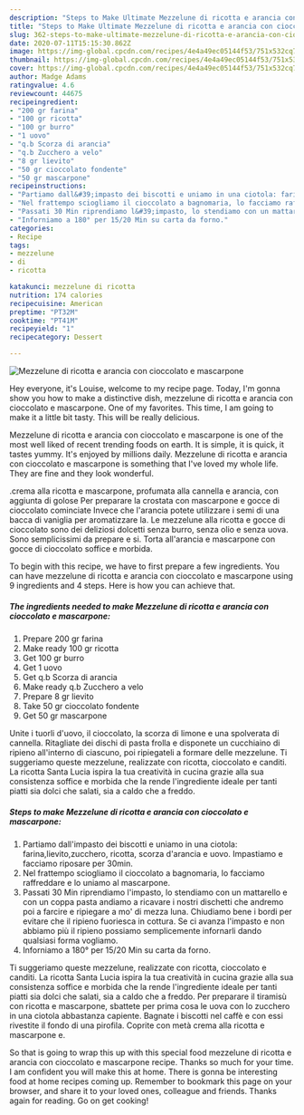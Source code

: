 ```yaml
---
description: "Steps to Make Ultimate Mezzelune di ricotta e arancia con cioccolato e mascarpone"
title: "Steps to Make Ultimate Mezzelune di ricotta e arancia con cioccolato e mascarpone"
slug: 362-steps-to-make-ultimate-mezzelune-di-ricotta-e-arancia-con-cioccolato-e-mascarpone
date: 2020-07-11T15:15:30.862Z
image: https://img-global.cpcdn.com/recipes/4e4a49ec05144f53/751x532cq70/mezzelune-di-ricotta-e-arancia-con-cioccolato-e-mascarpone-recipe-main-photo.jpg
thumbnail: https://img-global.cpcdn.com/recipes/4e4a49ec05144f53/751x532cq70/mezzelune-di-ricotta-e-arancia-con-cioccolato-e-mascarpone-recipe-main-photo.jpg
cover: https://img-global.cpcdn.com/recipes/4e4a49ec05144f53/751x532cq70/mezzelune-di-ricotta-e-arancia-con-cioccolato-e-mascarpone-recipe-main-photo.jpg
author: Madge Adams
ratingvalue: 4.6
reviewcount: 44675
recipeingredient:
- "200 gr farina"
- "100 gr ricotta"
- "100 gr burro"
- "1 uovo"
- "q.b Scorza di arancia"
- "q.b Zucchero a velo"
- "8 gr lievito"
- "50 gr cioccolato fondente"
- "50 gr mascarpone"
recipeinstructions:
- "Partiamo dall&#39;impasto dei biscotti e uniamo in una ciotola: farina,lievito,zucchero, ricotta, scorza d&#39;arancia e uovo. Impastiamo e facciamo riposare per 30min."
- "Nel frattempo sciogliamo il cioccolato a bagnomaria, lo facciamo raffreddare e lo uniamo al mascarpone."
- "Passati 30 Min riprendiamo l&#39;impasto, lo stendiamo con un mattarello e con un coppa pasta andiamo a ricavare i nostri dischetti che andremo poi a farcire e ripiegare a mo&#39; di mezza luna. Chiudiamo bene i bordi per evitare che il ripieno fuoriesca in cottura. Se ci avanza l&#39;impasto e non abbiamo più il ripieno possiamo semplicemente infornarli dando qualsiasi forma vogliamo."
- "Inforniamo a 180° per 15/20 Min su carta da forno."
categories:
- Recipe
tags:
- mezzelune
- di
- ricotta

katakunci: mezzelune di ricotta 
nutrition: 174 calories
recipecuisine: American
preptime: "PT32M"
cooktime: "PT41M"
recipeyield: "1"
recipecategory: Dessert

---
```



![Mezzelune di ricotta e arancia con cioccolato e mascarpone](https://img-global.cpcdn.com/recipes/4e4a49ec05144f53/751x532cq70/mezzelune-di-ricotta-e-arancia-con-cioccolato-e-mascarpone-recipe-main-photo.jpg)

Hey everyone, it's Louise, welcome to my recipe page. Today, I'm gonna show you how to make a distinctive dish, mezzelune di ricotta e arancia con cioccolato e mascarpone. One of my favorites. This time, I am going to make it a little bit tasty. This will be really delicious.

Mezzelune di ricotta e arancia con cioccolato e mascarpone is one of the most well liked of recent trending foods on earth. It is simple, it is quick, it tastes yummy. It's enjoyed by millions daily. Mezzelune di ricotta e arancia con cioccolato e mascarpone is something that I've loved my whole life. They are fine and they look wonderful.

.crema alla ricotta e mascarpone, profumata alla cannella e arancia, con aggiunta di golose Per preparare la crostata con mascarpone e gocce di cioccolato cominciate Invece che l&#39;arancia potete utilizzare i semi di una bacca di vaniglia per aromatizzare la. Le mezzelune alla ricotta e gocce di cioccolato sono dei deliziosi dolcetti senza burro, senza olio e senza uova. Sono semplicissimi da prepare e si. Torta all&#39;arancia e mascarpone con gocce di cioccolato soffice e morbida.


To begin with this recipe, we have to first prepare a few ingredients. You can have mezzelune di ricotta e arancia con cioccolato e mascarpone using 9 ingredients and 4 steps. Here is how you can achieve that.

<!--inarticleads1-->

##### The ingredients needed to make Mezzelune di ricotta e arancia con cioccolato e mascarpone:

1. Prepare 200 gr farina
1. Make ready 100 gr ricotta
1. Get 100 gr burro
1. Get 1 uovo
1. Get q.b Scorza di arancia
1. Make ready q.b Zucchero a velo
1. Prepare 8 gr lievito
1. Take 50 gr cioccolato fondente
1. Get 50 gr mascarpone


Unite i tuorli d&#39;uovo, il cioccolato, la scorza di limone e una spolverata di cannella. Ritagliate dei dischi di pasta frolla e disponete un cucchiaino di ripieno all&#39;interno di ciascuno, poi ripiegateli a formare delle mezzelune. Ti suggeriamo queste mezzelune, realizzate con ricotta, cioccolato e canditi. La ricotta Santa Lucia ispira la tua creatività in cucina grazie alla sua consistenza soffice e morbida che la rende l&#39;ingrediente ideale per tanti piatti sia dolci che salati, sia a caldo che a freddo. 

<!--inarticleads2-->

##### Steps to make Mezzelune di ricotta e arancia con cioccolato e mascarpone:

1. Partiamo dall&#39;impasto dei biscotti e uniamo in una ciotola: farina,lievito,zucchero, ricotta, scorza d&#39;arancia e uovo. Impastiamo e facciamo riposare per 30min.
1. Nel frattempo sciogliamo il cioccolato a bagnomaria, lo facciamo raffreddare e lo uniamo al mascarpone.
1. Passati 30 Min riprendiamo l&#39;impasto, lo stendiamo con un mattarello e con un coppa pasta andiamo a ricavare i nostri dischetti che andremo poi a farcire e ripiegare a mo&#39; di mezza luna. Chiudiamo bene i bordi per evitare che il ripieno fuoriesca in cottura. Se ci avanza l&#39;impasto e non abbiamo più il ripieno possiamo semplicemente infornarli dando qualsiasi forma vogliamo.
1. Inforniamo a 180° per 15/20 Min su carta da forno.


Ti suggeriamo queste mezzelune, realizzate con ricotta, cioccolato e canditi. La ricotta Santa Lucia ispira la tua creatività in cucina grazie alla sua consistenza soffice e morbida che la rende l&#39;ingrediente ideale per tanti piatti sia dolci che salati, sia a caldo che a freddo. Per preparare il tiramisù con ricotta e mascarpone, sbattete per prima cosa le uova con lo zucchero in una ciotola abbastanza capiente. Bagnate i biscotti nel caffè e con essi rivestite il fondo di una pirofila. Coprite con metà crema alla ricotta e mascarpone e. 

So that is going to wrap this up with this special food mezzelune di ricotta e arancia con cioccolato e mascarpone recipe. Thanks so much for your time. I am confident you will make this at home. There is gonna be interesting food at home recipes coming up. Remember to bookmark this page on your browser, and share it to your loved ones, colleague and friends. Thanks again for reading. Go on get cooking!
